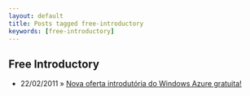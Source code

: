 ```yaml
---
layout: default
title: Posts tagged free-introductory
keywords: [free-introductory]
---
```

<h2 class="category">Free Introductory</h2>
<ul class="posts">
<li>
<p>
<span class="date">22/02/2011</span> &raquo; 
<a href="/blog/nova-oferta-introdutoria-do-windows-azure-gratuita">Nova oferta introdutória do Windows Azure gratuita!</a>
</p>
</li> 
</ul>
